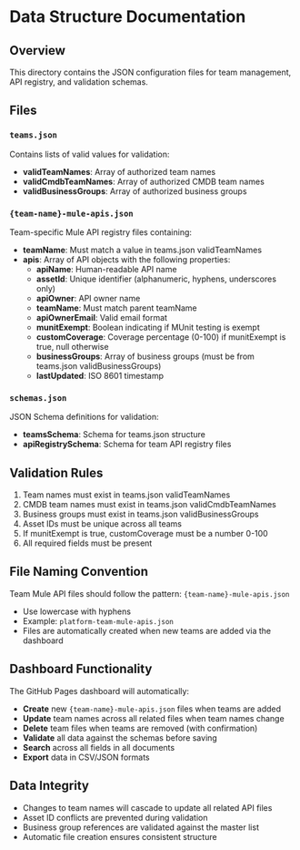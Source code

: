 # Data Structure Documentation

## Overview
This directory contains the JSON configuration files for team management, API registry, and validation schemas.

## Files

### `teams.json`
Contains lists of valid values for validation:
- **validTeamNames**: Array of authorized team names
- **validCmdbTeamNames**: Array of authorized CMDB team names  
- **validBusinessGroups**: Array of authorized business groups

### `{team-name}-mule-apis.json`
Team-specific Mule API registry files containing:
- **teamName**: Must match a value in teams.json validTeamNames
- **apis**: Array of API objects with the following properties:
  - **apiName**: Human-readable API name
  - **assetId**: Unique identifier (alphanumeric, hyphens, underscores only)
  - **apiOwner**: API owner name
  - **teamName**: Must match parent teamName
  - **apiOwnerEmail**: Valid email format
  - **munitExempt**: Boolean indicating if MUnit testing is exempt
  - **customCoverage**: Coverage percentage (0-100) if munitExempt is true, null otherwise
  - **businessGroups**: Array of business groups (must be from teams.json validBusinessGroups)
  - **lastUpdated**: ISO 8601 timestamp

### `schemas.json`
JSON Schema definitions for validation:
- **teamsSchema**: Schema for teams.json structure
- **apiRegistrySchema**: Schema for team API registry files

## Validation Rules
1. Team names must exist in teams.json validTeamNames
2. CMDB team names must exist in teams.json validCmdbTeamNames
3. Business groups must exist in teams.json validBusinessGroups
4. Asset IDs must be unique across all teams
5. If munitExempt is true, customCoverage must be a number 0-100
6. All required fields must be present

## File Naming Convention
Team Mule API files should follow the pattern: `{team-name}-mule-apis.json`
- Use lowercase with hyphens
- Example: `platform-team-mule-apis.json`
- Files are automatically created when new teams are added via the dashboard

## Dashboard Functionality
The GitHub Pages dashboard will automatically:
- **Create** new `{team-name}-mule-apis.json` files when teams are added
- **Update** team names across all related files when team names change
- **Delete** team files when teams are removed (with confirmation)
- **Validate** all data against the schemas before saving
- **Search** across all fields in all documents
- **Export** data in CSV/JSON formats

## Data Integrity
- Changes to team names will cascade to update all related API files
- Asset ID conflicts are prevented during validation
- Business group references are validated against the master list
- Automatic file creation ensures consistent structure 